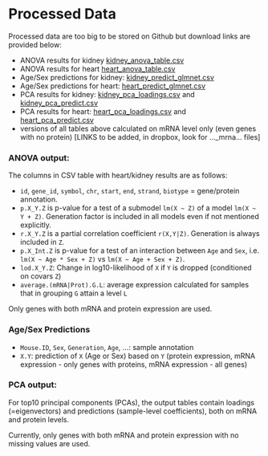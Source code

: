 # Processed Data

Processed data are too big to be stored on Github but download links are provided below:

- ANOVA results for kidney [kidney_anova_table.csv](https://www.dropbox.com/s/1fvh4mzngmgvxfn/kidney_anova_table.csv?dl=0)
- ANOVA results for heart [heart_anova_table.csv](https://www.dropbox.com/s/a47z5f76feq7p3g/heart_anova_table.csv?dl=0)
- Age/Sex predictions for kidney: [kidney_predict_glmnet.csv](https://www.dropbox.com/s/dwkiu6whzmgq6m0/kidney_predict_glmnet.csv?dl=0)
- Age/Sex predictions for heart: [heart_predict_glmnet.csv](https://www.dropbox.com/s/f81td079thzkt78/heart_predict_glmnet.csv?dl=0)
- PCA results for kidney: [kidney_pca_loadings.csv](https://www.dropbox.com/s/cbdxdxs5qfw42q4/kidney_pca_loadings.csv?dl=0) and [kidney_pca_predict.csv](https://www.dropbox.com/s/f3fr33xuh50t1cy/kidney_pca_predict.csv?dl=0)
- PCA results for heart: [heart_pca_loadings.csv](https://www.dropbox.com/s/q7a4lr0nc455sa7/heart_pca_loadings.csv?dl=0) and [heart_pca_predict.csv](https://www.dropbox.com/s/s59ib1fm5bkv8ek/heart_pca_predict.csv?dl=0)
- versions of all tables above calculated on mRNA level only (even genes with no protein) [LINKS to be added, in dropbox, look for ..._mrna... files]

### ANOVA output:

The columns in CSV table with heart/kidney results are as follows:

- `id`, `gene_id`, `symbol`, `chr`, `start`, `end`, `strand`, `biotype` = gene/protein annotation.
- `p.X_Y.Z` is p-value for a test of a submodel `lm(X ~ Z)` of a model `lm(X ~ Y + Z)`. Generation factor is included in all models even if not mentioned explicitly.
- `r.X_Y.Z` is a partial correlation coefficient  `r(X,Y|Z)`. Generation is always included in `Z`.
- `p.X_Int.Z` is p-value for a test of an interaction between `Age` and `Sex`, i.e. `lm(X ~ Age * Sex + Z)` vs `lm(X ~ Age + Sex + Z)`.
- `lod.X_Y.Z`: Change in log10-likelihood of `X` if `Y` is dropped (conditioned on covars `Z`) 
- `average.(mRNA|Prot).G.L`: average expression calculated for samples that in grouping `G` attain a level `L`

Only genes with both mRNA and protein expression are used.

### Age/Sex Predictions

- `Mouse.ID`, `Sex`, `Generation`, `Age`, ...: sample annotation
- `X.Y`: prediction of `X` (Age or Sex) based on `Y` (protein expression, mRNA expression - only genes with proteins, mRNA expression - all genes)  


### PCA output:

For top10 principal components (PCAs), the output tables contain loadings (=eigenvectors) and predictions (sample-level coefficients), both on mRNA and protein levels.

Currently, only genes with both mRNA and protein expression with no missing values are used.
